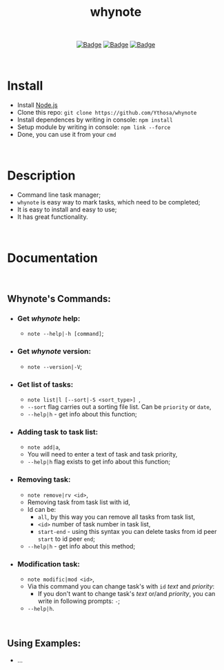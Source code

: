 <h1 align="center">whynote</h1>
<div align="center">
  
<br>

[![Badge](https://img.shields.io/badge/Uses-Node.js-green.svg?style=flat-square)](1)
[![Badge](https://img.shields.io/badge/Open-Source-important.svg?style=flat-square)](1)
[![Badge](https://img.shields.io/badge/Made_with-Love-ff69b4.svg?style=flat-square)](1)
    
<br>

</div>

# Install
-   Install [Node.js](https://nodejs.org/en/) 
-   Clone this repo: `git clone https://github.com/Ythosa/whynote`
-   Install dependences by writing in console: `npm install`
-   Setup module by writing in console: `npm link --force`
-   Done, you can use it from your `cmd`

<br>

# Description
-    Command line task manager;
-    `whynote` is easy way to mark tasks, which need to be completed;
-    It is easy to install and easy to use;
-    It has great functionality.

<br>

# Documentation

<br>

##   Whynote's Commands:

   *   ### Get _whynote_ help:
       *  `note --help|-h [command]`;
       
   *   ### Get _whynote_ version:
       *  `note --version|-V`;
       
   *   ### Get list of tasks:
       *  `note list|l [--sort|-S <sort_type>] `,
       *  `--sort` flag carries out a sorting file list. Can be `priority` or `date`,
       *  `--help|h`  -  get info about this function;
       
   *   ### Adding task to task list:
       *  `note add|a`,
       *  You will need to enter a text of task and task priority,
       *  `--help|h` flag exists to get info about this function;
   
   *   ### Removing task:
       *  `note remove|rv <id>`,
       *  Removing task from task list with id,
       *  Id can be:
          * `all`, by this way you can remove all tasks from task list,
          *  `<id>` number of task number in task list,
          *  `start-end` - using this syntax you can delete tasks from id peer `start` to id peer `end`;
       *  `--help|h`  -  get info about this method;
       
   *   ### Modification task:
       *  `note modific|mod <id>`,
       *  Via this command you can change task's with `id` _text_ and _priority_:
          * If you don't want to change task's _text_ or/and _priority_, you can write in following prompts: `-`;
       *  `--help|h`.
   
<br>

##   Using Examples:
   - ...
